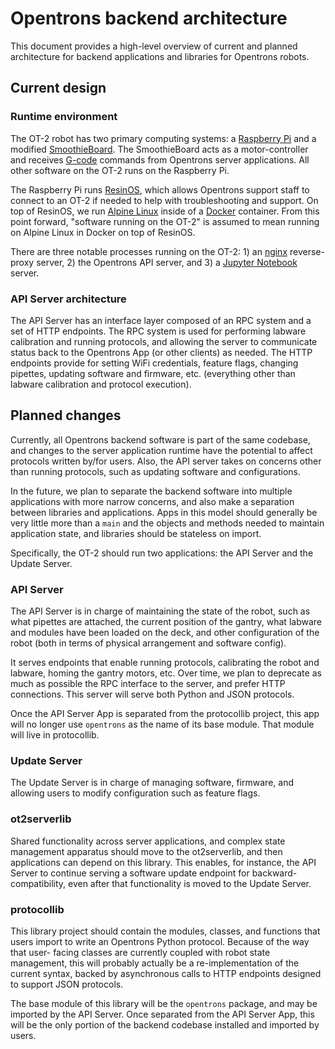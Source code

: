 # Opentrons backend architecture

This document provides a high-level overview of current and planned
architecture for backend applications and libraries for Opentrons robots.

## Current design

### Runtime environment

The OT-2 robot has two primary computing systems: a
[Raspberry Pi](https://www.raspberrypi.org/products/raspberry-pi-3-model-b/)
and a modified [SmoothieBoard](http://smoothieware.org/smoothieboard). The
SmoothieBoard acts as a motor-controller and receives
[G-code](http://smoothieware.org/supported-g-codes) commands from
Opentrons server applications. All other software on the OT-2 runs on the
Raspberry Pi.

The Raspberry Pi runs [ResinOS](https://resin.io/), which allows Opentrons
support staff to connect to an OT-2 if needed to help with troubleshooting
and support. On top of ResinOS, we run [Alpine Linux](https://alpinelinux.org/about/)
inside of a [Docker](https://www.docker.com/community-edition) container.
From this point forward, "software running on the OT-2" is assumed to mean
running on Alpine Linux in Docker on top of ResinOS.

There are three notable processes running on the OT-2: 1) an [nginx](http://nginx.org/en/)
reverse-proxy server, 2) the Opentrons API server, and 3) a
[Jupyter Notebook]() server.

### API Server architecture

The API Server has an interface layer composed of an RPC system and a set
of HTTP endpoints. The RPC system is used for performing labware calibration
and running protocols, and allowing the server to communicate status back
to the Opentrons App (or other clients) as needed. The HTTP endpoints
provide for setting WiFi credentials, feature flags, changing pipettes,
updating software and firmware, etc. (everything other than labware
calibration and protocol execution).

## Planned changes

Currently, all Opentrons backend software is part of the same codebase,
and changes to the server application runtime have the potential to affect
protocols written by/for users. Also, the API server takes on concerns other
than running protocols, such as updating software and configurations.

In the future, we plan to separate the backend software into multiple
applications with more narrow concerns, and also make a separation between
libraries and applications. Apps in this model should generally be very
little more than a `main` and the objects and methods needed to maintain
application state, and libraries should be stateless on import.

Specifically, the OT-2 should run two applications: the API Server and the
Update Server.

### API Server

The API Server is in charge of maintaining the state of the robot, such
as what pipettes are attached, the current position of the gantry, what
labware and modules have been loaded on the deck, and other configuration
of the robot (both in terms of physical arrangement and software config).

It serves endpoints that enable running protocols, calibrating the robot
and labware, homing the gantry motors, etc. Over time, we plan to deprecate
as much as possible the RPC interface to the server, and prefer HTTP
connections. This server will serve both Python and JSON protocols.

Once the API Server App is separated from the protocollib project, this
app will no longer use `opentrons` as the name of its base module. That
module will live in protocollib.

### Update Server

The Update Server is in charge of managing software, firmware, and allowing
users to modify configuration such as feature flags.

### ot2serverlib

Shared functionality across server applications, and complex state management
apparatus should move to the ot2serverlib, and then applications can depend
on this library. This enables, for instance, the API Server to continue
serving a software update endpoint for backward-compatibility, even after
that functionality is moved to the Update Server.

### protocollib

This library project should contain the modules, classes, and functions that users
import to write an Opentrons Python protocol. Because of the way that user-
facing classes are currently coupled with robot state management, this will
probably actually be a re-implementation of the current syntax, backed
by asynchronous calls to HTTP endpoints designed to support JSON protocols.

The base module of this library will be the `opentrons` package, and may
be imported by the API Server. Once separated from the API Server App,
this will be the only portion of the backend codebase installed and imported
by users.